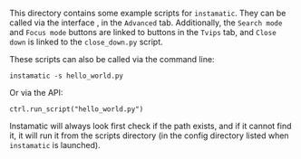 This directory contains some example scripts for `instamatic`. They can be called via the interface , in the `Advanced` tab. Additionally, the `Search mode` and `Focus mode` buttons are linked to buttons in the `Tvips` tab, and `Close down` is linked to the `close_down.py` script.

These scripts can also be called via the command line:

`instamatic -s hello_world.py`

Or via the API:

`ctrl.run_script("hello_world.py")`

Instamatic will always look first check if the path exists, and if it cannot find it, it will run it from the scripts directory (in the config directory listed when `instamatic` is launched).